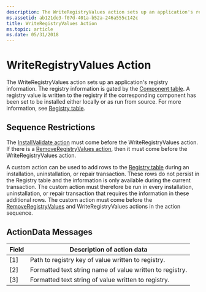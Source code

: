 ```yaml
---
description: The WriteRegistryValues action sets up an application's registry information.
ms.assetid: ab121de3-f07d-401a-b52a-246a555c142c
title: WriteRegistryValues Action
ms.topic: article
ms.date: 05/31/2018
---
```


# WriteRegistryValues Action

The WriteRegistryValues action sets up an application's registry information. The registry information is gated by the [Component table](component-table.md). A registry value is written to the registry if the corresponding component has been set to be installed either locally or as run from source. For more information, see [Registry table](registry-table.md).

## Sequence Restrictions

The [InstallValidate action](installvalidate-action.md) must come before the WriteRegistryValues action. If there is a [RemoveRegistryValues action](removeregistryvalues-action.md), then it must come before the WriteRegistryValues action.

A custom action can be used to add rows to the [Registry table](registry-table.md) during an installation, uninstallation, or repair transaction. These rows do not persist in the Registry table and the information is only available during the current transaction. The custom action must therefore be run in every installation, uninstallation, or repair transaction that requires the information in these additional rows. The custom action must come before the [RemoveRegistryValues](removeregistryvalues-action.md) and WriteRegistryValues actions in the action sequence.

## ActionData Messages



| Field | Description of action data                               |
|-------|----------------------------------------------------------|
| \[1\] | Path to registry key of value written to registry.       |
| \[2\] | Formatted text string name of value written to registry. |
| \[3\] | Formatted text string of value written to registry.      |



 

 

 



